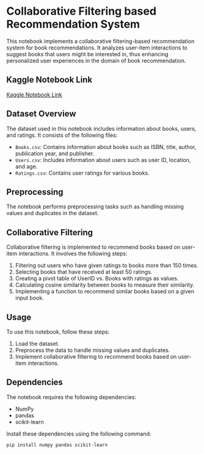 # Collaborative Filtering based Recommendation System

This notebook implements a collaborative filtering-based recommendation system for book recommendations. It analyzes user-item interactions to suggest books that users might be interested in, thus enhancing personalized user experiences in the domain of book recommendation.

## Kaggle Notebook Link
[Kaggle Notebook Link]([https://www.kaggle.com/your_username/your_notebook](https://www.kaggle.com/code/shikhararyan/recommendation-system-collaborative-filtering))

## Dataset Overview

The dataset used in this notebook includes information about books, users, and ratings. It consists of the following files:

- `Books.csv`: Contains information about books such as ISBN, title, author, publication year, and publisher.
- `Users.csv`: Includes information about users such as user ID, location, and age.
- `Ratings.csv`: Contains user ratings for various books.

## Preprocessing

The notebook performs preprocessing tasks such as handling missing values and duplicates in the dataset.

## Collaborative Filtering

Collaborative filtering is implemented to recommend books based on user-item interactions. It involves the following steps:

1. Filtering out users who have given ratings to books more than 150 times.
2. Selecting books that have received at least 50 ratings.
3. Creating a pivot table of UserID vs. Books with ratings as values.
4. Calculating cosine similarity between books to measure their similarity.
5. Implementing a function to recommend similar books based on a given input book.

## Usage

To use this notebook, follow these steps:

1. Load the dataset.
2. Preprocess the data to handle missing values and duplicates.
3. Implement collaborative filtering to recommend books based on user-item interactions.

## Dependencies

The notebook requires the following dependencies:

- NumPy
- pandas
- scikit-learn

Install these dependencies using the following command:

```bash
pip install numpy pandas scikit-learn
